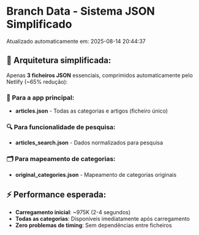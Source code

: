 # Branch Data - Sistema JSON Simplificado
Atualizado automaticamente em: 2025-08-14 20:44:37

## 🎯 Arquitetura simplificada:
Apenas **3 ficheiros JSON** essenciais, comprimidos automaticamente pelo Netlify (~65% redução):

### 📱 Para a app principal:
- **articles.json** - Todas as categorias e artigos (ficheiro único)

### 🔍 Para funcionalidade de pesquisa:
- **articles_search.json** - Dados normalizados para pesquisa

### 🗂️ Para mapeamento de categorias:
- **original_categories.json** - Mapeamento de categorias originais

## ⚡ Performance esperada:
- **Carregamento inicial**: ~975K (2-4 segundos)
- **Todas as categorias**: Disponíveis imediatamente após carregamento
- **Zero problemas de timing**: Sem dependências entre ficheiros
